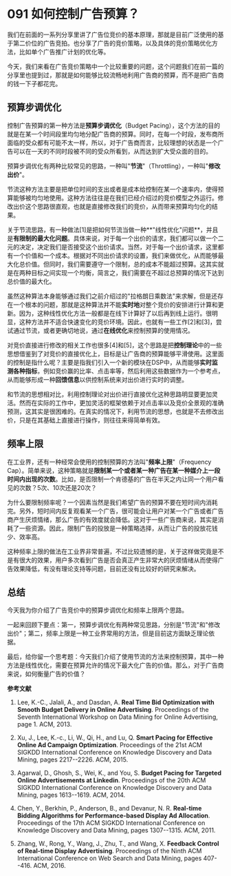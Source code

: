 # 091 如何控制广告预算？

我们在前面的一系列分享里讲了广告位竞价的基本原理，那就是目前广泛使用的基于第二价位的广告竞拍。也分享了广告的竞价策略，以及具体的竞价策略优化方法，比如单个广告推广计划的优化等。

今天，我们来看在广告竞价策略中一个比较重要的问题，这个问题我们在前一篇的分享里也提到过，那就是如何能够比较流畅地利用广告商的预算，而不是把广告商的钱一下子都花完。

## 预算步调优化

控制广告预算的第一种方法是**预算步调优化**（Budget
Pacing），这个方法的目的就是在某一个时间段里均匀地分配广告商的预算。同时，在每一个时段，发布商所面临的受众都有可能不太一样，所以，对于广告商而言，比较理想的状态是一个广告可以在一天的不同时段被不同的受众所看到，从而达到扩大受众面的目的。

预算步调优化有两种比较常见的思路，一种叫"**节流**"（Throttling），一种叫"**修改出价**"。

节流这种方法主要是把单位时间的支出或者是成本给控制在某一个速率内，使得预算能够被均匀地使用。这种方法往往是在我们已经介绍过的竞价模型之外运行。修改出价这个思路很直观，也就是直接修改我们的竞价，从而带来预算均匀化的结果。

关于节流思路，有一种做法\[1\]是把如何节流当做一种**"线性优化"问题**，并且是**有限制的最大化问题**。具体来说，对于每一个出价的请求，我们都可以做一个二元的决定，决定我们是否接受这个出价请求。当然，对于每一个出价请求，这里都有一个价值和一个成本。根据对不同出价请求的设置，我们来做优化，从而能够最大化总价值。但同时，我们需要遵守一个限制，总的成本不能超过预算。这其实就是在两种目标之间实现一个均衡，简言之，我们需要在不超过总预算的情况下达到总价值的最大化。

虽然这种算法本身能够通过我们之前介绍过的"拉格朗日乘数法"来求解，但是还存在一个根本的问题，那就是这种算法并不能**实时地**对整个竞价的安排进行计算和更新。因为，这种线性优化方法一般都是在线下计算好了以后再到线上运行。很明显，这种方法并不适合快速变化的竞价环境。因此，也就有一些工作\[2\]和\[3\]，尝试通过节流，或者更确切地说，通过**在线优化**来控制预算的使用情况。

对竞价直接进行修改的相关工作也很多\[4\]和\[5\]，这个思路是把**控制理论**中的一些思想借鉴到了对竞价的直接优化上，目标是让广告商的预算能够平滑使用。这里面的控制是指什么呢？主要是指我们引入一个新的模块在DSP中，从而能够**实时监测各种指标**，例如竞价赢的比率、点击率等，然后利用这些数据作为一个参考点，从而能够形成一种**回馈信息**以供控制系统来对出价进行实时的调整。

和节流的思想相对比，利用控制理论对出价进行直接优化这种思路明显要更加灵活。然而在实际的工作中，更加灵活的框架依赖于对点击率以及竞价全景观的准确预测，这其实是很困难的。在真实的情况下，利用节流的思想，也就是不去修改出价，只是在其基础上直接进行操作，则往往来得简单有效。

## 频率上限

在工业界，还有一种经常会使用的控制预算的方法叫"**频率上限**"（Frequency
Cap）。简单来说，这种策略就是**限制某一个或者某一种广告在某一种媒介上一段时间内出现的次数**。比如，是否限制一个肯德基的广告在半天之内让同一个用户看见的次数？5次、10次还是20次？

为什么要限制频率呢？一个因素当然是我们希望广告的预算不要在短时间内消耗完。另外，短时间内反复观看某一个广告，很可能会让用户对某一个广告或者广告商产生厌烦情绪，那么广告的有效度就会降低。这对于一些广告商来说，其实是消耗了一些资源。因此，限制广告的投放是一种策略选择，从而让广告的投放花钱少、效率高。

这种频率上限的做法在工业界非常普遍，不过比较遗憾的是，关于这样做究竟是不是有很大的效果，用户多次看到广告是否会真正产生非常大的厌烦情绪从而使得广告效果降低，有没有理论支持等问题，目前还没有比较好的研究来解决。

## 总结

今天我为你介绍了广告竞价中的预算步调优化和频率上限两个思路。

一起来回顾下要点：第一，预算步调优化有两种常见思路，分别是"节流"和"修改出价"；第二，频率上限是一种工业界常用的方法，但是目前这方面缺乏理论依据。

最后，给你留一个思考题：今天我们介绍了使用节流的方法来控制预算，其中一种方法是线性优化，需要在预算允许的情况下最大化广告的价值。那么，对于广告商来说，如何衡量广告的价值？

**参考文献**

1.  Lee, K.-C., Jalali, A., and Dasdan, A. **Real Time Bid Optimization
    with Smooth Budget Delivery in Online Advertising**. Proceedings of
    the Seventh International Workshop on Data Mining for Online
    Advertising, page 1. ACM, 2013.

2.  Xu, J., Lee, K.-c., Li, W., Qi, H., and Lu, Q. **Smart Pacing for
    Effective Online Ad Campaign Optimization**. Proceedings of the 21st
    ACM SIGKDD International Conference on Knowledge Discovery and Data
    Mining, pages 2217--2226. ACM, 2015.

3.  Agarwal, D., Ghosh, S., Wei, K., and You, S. **Budget Pacing for
    Targeted Online Advertisements at Linkedin**. Proceedings of the
    20th ACM SIGKDD International Conference on Knowledge Discovery and
    Data Mining, pages 1613--1619. ACM, 2014.

4.  Chen, Y., Berkhin, P., Anderson, B., and Devanur, N. R. **Real-time
    Bidding Algorithms for Performance-based Display Ad Allocation**.
    Proceedings of the 17th ACM SIGKDD International Conference on
    Knowledge Discovery and Data Mining, pages 1307--1315. ACM, 2011.

5.  Zhang, W., Rong, Y., Wang, J., Zhu, T., and Wang, X. **Feedback
    Control of Real-time Display Advertising**. Proceedings of the Ninth
    ACM International Conference on Web Search and Data Mining, pages
    407--416. ACM, 2016.
